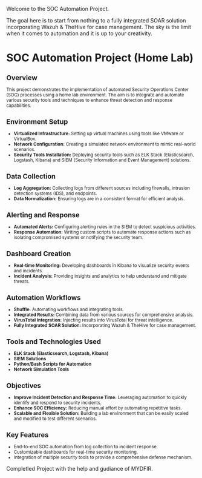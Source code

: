 Welcome to the SOC Automation Project.

The goal here is to start from nothing to a fully integrated SOAR solution incorporating Wazuh & TheHive for case management. The sky is the limit when it comes to automation and it is up to your creativity.

# SOC Automation Project (Home Lab)

<small>

## Overview
This project demonstrates the implementation of automated Security Operations Center (SOC) processes using a home lab environment. The aim is to integrate and automate various security tools and techniques to enhance threat detection and response capabilities.

## Environment Setup
- **Virtualized Infrastructure:** Setting up virtual machines using tools like VMware or VirtualBox.
- **Network Configuration:** Creating a simulated network environment to mimic real-world scenarios.
- **Security Tools Installation:** Deploying security tools such as ELK Stack (Elasticsearch, Logstash, Kibana) and SIEM (Security Information and Event Management) solutions.

## Data Collection
- **Log Aggregation:** Collecting logs from different sources including firewalls, intrusion detection systems (IDS), and endpoints.
- **Data Normalization:** Ensuring logs are in a consistent format for efficient analysis.

## Alerting and Response
- **Automated Alerts:** Configuring alerting rules in the SIEM to detect suspicious activities.
- **Response Automation:** Writing custom scripts to automate response actions such as isolating compromised systems or notifying the security team.

## Dashboard Creation
- **Real-time Monitoring:** Developing dashboards in Kibana to visualize security events and incidents.
- **Incident Analysis:** Providing insights and analytics to help understand and mitigate threats.

## Automation Workflows
- **Shuffle:** Automating workflows and integrating tools.
- **Integrated Results:** Combining data from various sources for comprehensive analysis.
- **VirusTotal Integration:** Injecting results into VirusTotal for threat intelligence.
- **Fully Integrated SOAR Solution:** Incorporating Wazuh & TheHive for case management.

## Tools and Technologies Used
- **ELK Stack (Elasticsearch, Logstash, Kibana)**
- **SIEM Solutions**
- **Python/Bash Scripts for Automation**
- **Network Simulation Tools**

## Objectives
- **Improve Incident Detection and Response Time:** Leveraging automation to quickly identify and respond to security incidents.
- **Enhance SOC Efficiency:** Reducing manual effort by automating repetitive tasks.
- **Scalable and Flexible Solution:** Building a lab environment that can be easily scaled and modified to test different scenarios.

## Key Features
- End-to-end SOC automation from log collection to incident response.
- Customizable dashboards for real-time security monitoring.
- Integration of multiple security tools to provide a comprehensive defense mechanism.

</small>

Completled Project with the help and gudiance of MYDFIR.
